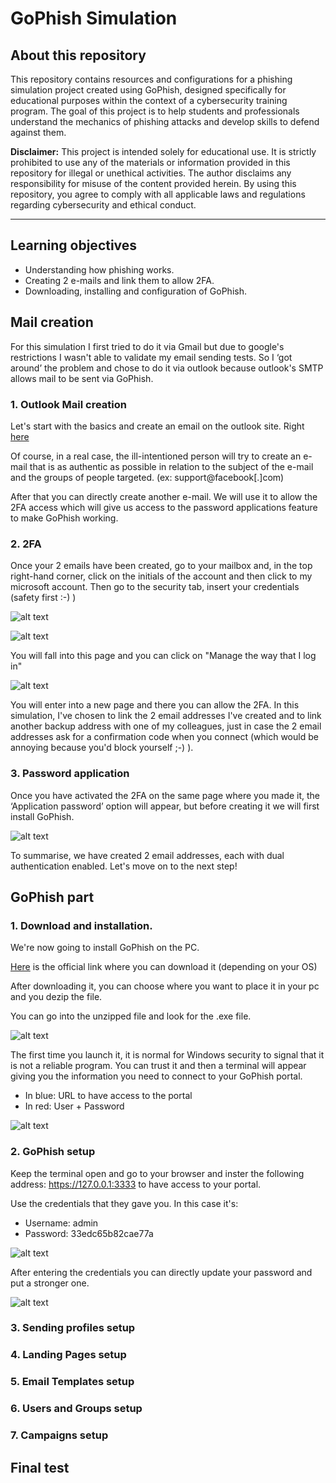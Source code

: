 # GoPhish Simulation

## About this repository

This repository contains resources and configurations for a phishing simulation project created using GoPhish, designed specifically for educational purposes within the context of a cybersecurity training program. The goal of this project is to help students and professionals understand the mechanics of phishing attacks and develop skills to defend against them.

**Disclaimer:** This project is intended solely for educational use. It is strictly prohibited to use any of the materials or information provided in this repository for illegal or unethical activities. The author disclaims any responsibility for misuse of the content provided herein. By using this repository, you agree to comply with all applicable laws and regulations regarding cybersecurity and ethical conduct.


-----------------------------------------------------------------------

## Learning objectives

- Understanding how phishing works.
- Creating 2 e-mails and link them to allow 2FA.
- Downloading, installing and configuration of GoPhish.


## Mail creation

For this simulation I first tried to do it via Gmail but due to google's restrictions I wasn't able to validate my email sending tests. So I ‘got around’ the problem and chose to do it via outlook because outlook's SMTP allows mail to be sent via GoPhish.

### **1.** Outlook Mail creation

Let's start with the basics and create an email on the outlook site. Right [here](https://signup.live.com/signup?cobrandid=ab0455a0-8d03-46b9-b18b-df2f57b9e44c&id=292841&contextid=1CC4B350E7BE96A8&opid=3F232567E0CF3455&bk=1715950893&sru=https://login.live.com/login.srf%3fcobrandid%3dab0455a0-8d03-46b9-b18b-df2f57b9e44c%26id%3d292841%26cobrandid%3dab0455a0-8d03-46b9-b18b-df2f57b9e44c%26id%3d292841%26contextid%3d1CC4B350E7BE96A8%26opid%3d3F232567E0CF3455%26mkt%3dFR-BE%26lc%3d2060%26bk%3d1715950893%26uaid%3d6dca15265d26498e90412654e5a08821&uiflavor=web&lic=1&mkt=FR-BE&lc=2060&uaid=6dca15265d26498e90412654e5a08821)

Of course, in a real case, the ill-intentioned person will try to create an e-mail that is as authentic as possible in relation to the subject of the e-mail and the groups of people targeted. (ex: support@facebook[.]com)

After that you can directly create another e-mail.  We will use it to allow the 2FA access which will give us access to the password applications feature to make GoPhish working.

### **2.** 2FA 

Once your 2 emails have been created, go to your mailbox and, in the top right-hand corner, click on the initials of the account and then click to my microsoft account. Then go to the security tab, insert your credentials (safety first :-) )


![alt text](/img/2FA-1.png)

![alt text](/img/2FA-2.png)

You will fall into this page and you can click on "Manage the way that I log in"

![alt text](/img/2FA-3.png)

You will enter into a new page and there you can allow the 2FA. In this simulation, I've chosen to link the 2 email addresses I've created and to link another backup address with one of my colleagues, just in case the 2 email addresses ask for a confirmation code when you connect (which would be annoying because you'd block yourself ;-) ).

### **3.** Password application

Once you have activated the 2FA on the same page where you made it, the ‘Application password’ option will appear, but before creating it we will first install GoPhish.

![alt text](/img/2FA-4.png)

To summarise, we have created 2 email addresses, each with dual authentication enabled. Let's move on to the next step!

## GoPhish part

### **1.** Download and installation.

We're now going to install GoPhish on the PC.

[Here](https://getgophish.com/) is the official link where you can download it (depending on your OS)

After downloading it, you can choose where you want to place it in your pc and you dezip the file.

You can go into the unzipped file and look for the .exe file.

![alt text](/img/gophish-exe.png)

The first time you launch it, it is normal for Windows security to signal that it is not a reliable program. You can trust it and then a terminal will appear giving you the information you need to connect to your GoPhish portal.

- In blue: URL to have access to the portal
- In red: User + Password

![alt text](/img/Gophish.png)

### **2.** GoPhish setup

Keep the terminal open and go to your browser and inster the following address: https://127.0.0.1:3333 to have access to your portal.

Use the credentials that they gave you. In this case it's:

- Username: admin
- Password: 33edc65b82cae77a

![alt text](/img/gophish-welcome.png)

After entering the credentials you can directly update your password and put a stronger one.

![alt text](/img/dashboard.png)

### **3.** Sending profiles setup

### **4.** Landing Pages setup

### **5.** Email Templates setup

### **6.** Users and Groups setup

### **7.** Campaigns setup

## Final test
